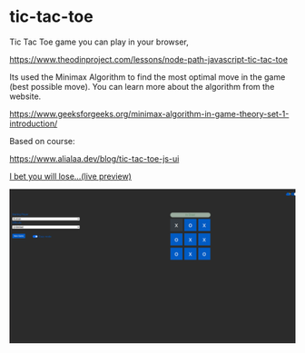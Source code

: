 # tic-tac-toe

Tic Tac Toe game you can play in your browser,

https://www.theodinproject.com/lessons/node-path-javascript-tic-tac-toe

Its used the Minimax Algorithm to find the most optimal move in the game (best possible move). You can learn more about the algorithm from the website. 


https://www.geeksforgeeks.org/minimax-algorithm-in-game-theory-set-1-introduction/

Based on course:


https://www.alialaa.dev/blog/tic-tac-toe-js-ui




[I bet you will lose...(live preview)](https://wojciech-lasota.github.io/tic-tac-toe/)

<img src=/Screenshots/1.png />
